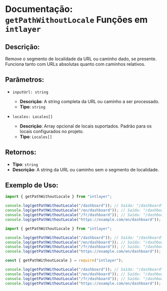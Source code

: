 # Documentação: `getPathWithoutLocale` Funções em `intlayer`

## Descrição:

Remove o segmento de localidade da URL ou caminho dado, se presente. Funciona tanto com URLs absolutas quanto com caminhos relativos.

## Parâmetros:

- `inputUrl: string`

  - **Descrição**: A string completa da URL ou caminho a ser processado.
  - **Tipo**: `string`

- `locales: Locales[]`
  - **Descrição**: Array opcional de locais suportados. Padrão para os locais configurados no projeto.
  - **Tipo**: `Locales[]`

## Retornos:

- **Tipo**: `string`
- **Descrição**: A string da URL ou caminho sem o segmento de localidade.

## Exemplo de Uso:

```typescript codeFormat="typescript"
import { getPathWithoutLocale } from "intlayer";

console.log(getPathWithoutLocale("/dashboard")); // Saída: "/dashboard"
console.log(getPathWithoutLocale("/en/dashboard")); // Saída: "/dashboard"
console.log(getPathWithoutLocale("/fr/dashboard")); // Saída: "/dashboard"
console.log(getPathWithoutLocale("https://example.com/en/dashboard")); // Saída: "https://example.com/dashboard"
```

```javascript codeFormat="esm"
import { getPathWithoutLocale } from "intlayer";

console.log(getPathWithoutLocale("/dashboard")); // Saída: "/dashboard"
console.log(getPathWithoutLocale("/en/dashboard")); // Saída: "/dashboard"
console.log(getPathWithoutLocale("/fr/dashboard")); // Saída: "/dashboard"
console.log(getPathWithoutLocale("https://example.com/en/dashboard")); // Saída: "https://example.com/dashboard"
```

```javascript codeFormat="commonjs"
const { getPathWithoutLocale } = require("intlayer");

console.log(getPathWithoutLocale("/dashboard")); // Saída: "/dashboard"
console.log(getPathWithoutLocale("/en/dashboard")); // Saída: "/dashboard"
console.log(getPathWithoutLocale("/fr/dashboard")); // Saída: "/dashboard"
console.log(getPathWithoutLocale("https://example.com/en/dashboard")); // Saída: "https://example.com/dashboard"
```
